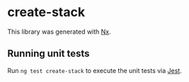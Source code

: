 # create-stack

This library was generated with [Nx](https://nx.dev).

## Running unit tests

Run `ng test create-stack` to execute the unit tests via [Jest](https://jestjs.io).
